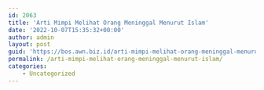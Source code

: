 ```yaml
---
id: 2063
title: 'Arti Mimpi Melihat Orang Meninggal Menurut Islam'
date: '2022-10-07T15:35:32+00:00'
author: admin
layout: post
guid: 'https://bos.awn.biz.id/arti-mimpi-melihat-orang-meninggal-menurut-islam/'
permalink: /arti-mimpi-melihat-orang-meninggal-menurut-islam/
categories:
    - Uncategorized
---
```


